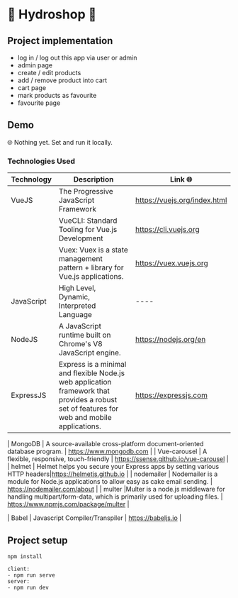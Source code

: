 # 🛒 Hydroshop 🚤

## Project implementation

- log in / log out this app via user or admin
- admin page
- create / edit products
- add / remove product into cart
- cart page
- mark products as favourite
- favourite page

## Demo

🌐 Nothing yet. Set and run it locally.

### Technologies Used

| Technology | Description                                                                                                                                 | Link 🌐                      |
| ---------- | ------------------------------------------------------------------------------------------------------------------------------------------- | ---------------------------- |
| VueJS      | The Progressive JavaScript Framework                                                                                                        | https://vuejs.org/index.html |
|            | VueCLI: Standard Tooling for Vue.js Development                                                                                             | https://cli.vuejs.org        |
|            | Vuex: Vuex is a state management pattern + library for Vue.js applications.                                                                 | https://vuex.vuejs.org       |
| JavaScript | High Level, Dynamic, Interpreted Language                                                                                                   | ----                         |
| NodeJS     | A JavaScript runtime built on Chrome's V8 JavaScript engine.                                                                                | https://nodejs.org/en        |
| ExpressJS  | Express is a minimal and flexible Node.js web application framework that provides a robust set of features for web and mobile applications. | https://expressjs.com        |

| MongoDB | A source-available cross-platform document-oriented database program. | https://www.mongodb.com |
| Vue-carousel | A flexible, responsive, touch-friendly | https://ssense.github.io/vue-carousel |
| helmet | Helmet helps you secure your Express apps by setting various HTTP headers|https://helmetjs.github.io |
| nodemailer | Nodemailer is a module for Node.js applications to allow easy as cake email sending. | https://nodemailer.com/about |
| multer |Multer is a node.js middleware for handling multipart/form-data, which is primarily used for uploading files. | https://www.npmjs.com/package/multer |

| Babel | Javascript Compiler/Transpiler | https://babeljs.io |

## Project setup

```
npm install

client:
- npm run serve
server:
- npm run dev

```
